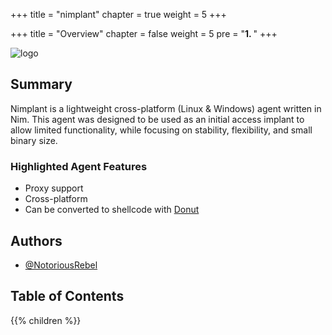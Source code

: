 +++
title = "nimplant"
chapter = true
weight = 5
+++

+++
title = "Overview"
chapter = false
weight = 5
pre = "<b>1. </b>"
+++

![logo](/agents/nimplant/nimplant.svg?width=200px)

## Summary

Nimplant is a lightweight cross-platform (Linux & Windows) agent written in Nim. This agent was designed to be used as an initial access implant to allow limited functionality, while focusing on stability, flexibility, and small binary size.

### Highlighted Agent Features
- Proxy support
- Cross-platform
- Can be converted to shellcode with [Donut](https://github.com/theWover/donut)
  
## Authors
- [@NotoriousRebel](https://twitter.com/NotoriousRebel1)


## Table of Contents

{{% children %}}